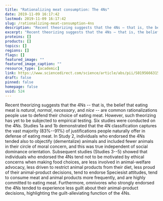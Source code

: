 ```yaml
---
title: "Rationalizing meat consumption: The 4Ns"
date: 2019-11-09 16:17:42
lastmod: 2019-11-09 16:17:42
slug: /rationalizing-meat-consumption-4ns
description: "Recent theorizing suggests that the 4Ns – that is, the belief that eating meat is natural, normal, necessary, and nice – are common rationalizations people use to defend their choice of eating meat. However, such theorizing has yet to be subjected to empirical testing. Six studies were conducted on the 4Ns. Studies 1a and 1b demonstrated that the 4N classification captures the vast majority (83%–91%) of justifications people naturally offer in defense of eating meat."
excerpt: "Recent theorizing suggests that the 4Ns – that is, the belief that eating meat is natural, normal, necessary, and nice – are common rationalizations people use to defend their choice of eating meat. However, such theorizing has yet to be subjected to empirical testing. Six studies were conducted on the 4Ns. Studies 1a and 1b demonstrated that the 4N classification captures the vast majority (83%–91%) of justifications people naturally offer in defense of eating meat."
proteins: []
products: []
topics: []
regions: []
flags: []
featured_image: ""
featured_image_caption: ""
resource_type: [academic]
link: https://www.sciencedirect.com/science/article/abs/pii/S0195666315001518?via%3Dihub=
draft: false
pinned: false
homepage: false
uuid: 524
---
```

Recent theorizing suggests that the 4Ns -- that is, the belief that
eating meat is *natural*, *normal*, *necessary*, and *nice --* are
common rationalizations people use to defend their choice of eating
meat. However, such theorizing has yet to be subjected to empirical
testing. Six studies were conducted on the 4Ns. Studies 1a and 1b
demonstrated that the 4N classification captures the vast majority
(83%--91%) of justifications people naturally offer in defense of eating
meat. In Study 2, individuals who endorsed the 4Ns tended also to
objectify (dementalize) animals and included fewer animals in their
circle of moral concern, and this was true independent of social
dominance orientation. Subsequent studies (Studies 3--5) showed that
individuals who endorsed the 4Ns tend not to be motivated by ethical
concerns when making food choices, are less involved in animal-welfare
advocacy, less driven to restrict animal products from their diet, less
proud of their animal-product decisions, tend to endorse Speciesist
attitudes, tend to consume meat and animal products more frequently, and
are highly committed to eating meat. Furthermore, omnivores who strongly
endorsed the 4Ns tended to experience less guilt about their
animal-product decisions, highlighting the guilt-alleviating function of
the 4Ns.
